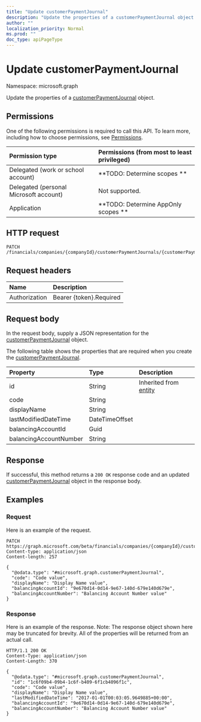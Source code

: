 ```yaml
---
title: "Update customerPaymentJournal"
description: "Update the properties of a customerPaymentJournal object."
author: ""
localization_priority: Normal
ms.prod: ""
doc_type: apiPageType
---
```


# Update customerPaymentJournal

Namespace: microsoft.graph

Update the properties of a [customerPaymentJournal](../resources/customerpaymentjournal.md) object.

## Permissions
One of the following permissions is required to call this API. To learn more, including how to choose permissions, see [Permissions](/concepts/permissions-reference.md).

|Permission type|Permissions (from most to least privileged)|
|:---|:---|
|Delegated (work or school account)|**TODO: Determine scopes **|
|Delegated (personal Microsoft account)|Not supported.|
|Application|**TODO: Determine AppOnly scopes **|

## HTTP request
<!-- {
  "blockType": "ignored"
}
-->
``` http
PATCH /financials/companies/{companyId}/customerPaymentJournals/{customerPaymentJournalId}
```

## Request headers
|Name|Description|
|:---|:---|
|Authorization|Bearer {token}.Required|

## Request body
In the request body, supply a JSON representation for the [customerPaymentJournal](../resources/customerpaymentjournal.md) object.

The following table shows the properties that are required when you create the [customerPaymentJournal](../resources/customerpaymentjournal.md).

|Property|Type|Description|
|:---|:---|:---|
|id|String| Inherited from [entity](../resources/entity.md)|
|code|String||
|displayName|String||
|lastModifiedDateTime|DateTimeOffset||
|balancingAccountId|Guid||
|balancingAccountNumber|String||



## Response
If successful, this method returns a `200 OK` response code and an updated [customerPaymentJournal](../resources/customerpaymentjournal.md) object in the response body.

## Examples

### Request
Here is an example of the request.
<!-- {
  "blockType": "request",
  "name": "update_customerpaymentjournal"
}
-->
``` http
PATCH https://graph.microsoft.com/beta/financials/companies/{companyId}/customerPaymentJournals/{customerPaymentJournalId}
Content-type: application/json
Content-length: 257

{
  "@odata.type": "#microsoft.graph.customerPaymentJournal",
  "code": "Code value",
  "displayName": "Display Name value",
  "balancingAccountId": "9e670d14-0d14-9e67-140d-679e140d679e",
  "balancingAccountNumber": "Balancing Account Number value"
}
```

### Response
Here is an example of the response. Note: The response object shown here may be truncated for brevity. All of the properties will be returned from an actual call.
<!-- {
  "blockType": "response",
  "truncated": true
}
-->
``` http
HTTP/1.1 200 OK
Content-Type: application/json
Content-Length: 370

{
  "@odata.type": "#microsoft.graph.customerPaymentJournal",
  "id": "1c6f09b4-09b4-1c6f-b409-6f1cb4096f1c",
  "code": "Code value",
  "displayName": "Display Name value",
  "lastModifiedDateTime": "2017-01-01T00:03:05.9649885+00:00",
  "balancingAccountId": "9e670d14-0d14-9e67-140d-679e140d679e",
  "balancingAccountNumber": "Balancing Account Number value"
}
```

